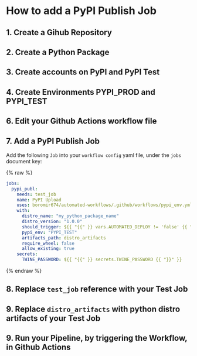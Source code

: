 # How to add a PyPI Publish Job

## 1. Create a Gihub Repository

## 2. Create a Python Package

## 3. Create accounts on PyPI and PyPI Test

## 4. Create Environments PYPI_PROD and PYPI_TEST

## 6. Edit your Github Actions workflow file

## 7. Add a PyPI Publish Job

Add the following `Job` into your `workflow config` yaml file, under the `jobs` document key:

{% raw %}
```yaml
jobs:
  pypi_publ:
    needs: test_job
    name: PyPI Upload
    uses: boromir674/automated-workflows/.github/workflows/pypi_env.yml@v1.1.2
    with:
      distro_name: "my_python_package_name"
      distro_version: "1.0.0"
      should_trigger: ${{ "{{" }} vars.AUTOMATED_DEPLOY != 'false' {{ "}}" }}
      pypi_env: "PYPI_TEST"
      artifacts_path: distro_artifacts
      require_wheel: false
      allow_existing: true
    secrets:
      TWINE_PASSWORD: ${{ "{{" }} secrets.TWINE_PASSWORD {{ "}}" }}
```
{% endraw %}

## 8. Replace `test_job` reference with your Test Job

## 9. Replace `distro_artifacts` with python distro artifacts of your Test Job

## 9. Run your Pipeline, by triggering the Workflow, in Github Actions
